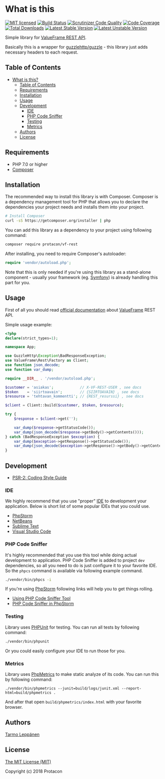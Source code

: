 # What is this

[![MIT licensed](https://img.shields.io/badge/license-MIT-blue.svg)](./LICENSE)
[![Build Status](https://travis-ci.org/protacon/vf-rest.png?branch=master)](https://travis-ci.org/protacon/vf-rest)
[![Scrutinizer Code Quality](https://scrutinizer-ci.com/g/protacon/vf-rest/badges/quality-score.png?b=master)](https://scrutinizer-ci.com/g/protacon/vf-rest/?branch=master)
[![Code Coverage](https://scrutinizer-ci.com/g/protacon/vf-rest/badges/coverage.png?b=master)](https://scrutinizer-ci.com/g/protacon/vf-rest/?branch=master)
[![Total Downloads](https://poser.pugx.org/protacon/vf-rest/downloads)](https://packagist.org/packages/protacon/vf-rest)
[![Latest Stable Version](https://poser.pugx.org/protacon/vf-rest/v/stable)](https://packagist.org/packages/protacon/vf-rest)
[![Latest Unstable Version](https://poser.pugx.org/protacon/vf-rest/v/unstable)](https://packagist.org/packages/protacon/vf-rest)

Simple library for [ValueFrame REST API](https://www.valueframe.fi/help/lisapalvelut/rest/).

Basically this is a wrapper for [guzzlehttp/guzzle](http://docs.guzzlephp.org/en/stable/) - this library
just adds necessary headers to each request.

## Table of Contents

* [What is this?](#what-is-this)
  * [Table of Contents](#table-of-contents)
  * [Requirements](#requirements)
  * [Installation](#installation)
  * [Usage](#usage)
  * [Development](#development)
    * [IDE](#ide)
    * [PHP Code Sniffer](#php-code-sniffer)
    * [Testing](#testing)
    * [Metrics](#metrics)
  * [Authors](#authors)
  * [License](#license)

## Requirements

* PHP 7.0 or higher
* [Composer](https://getcomposer.org/)

## Installation

The recommended way to install this library is with Composer. Composer is a dependency management 
tool for PHP that allows you to declare the dependencies your project needs and installs them into 
your project.

```bash
# Install Composer
curl -sS https://getcomposer.org/installer | php
```

You can add this library as a dependency to your project using following command:

```bash
composer require protacon/vf-rest
```

After installing, you need to require Composer's autoloader:

```php
require 'vendor/autoload.php';
```

Note that this is only needed if you're using this library as a stand-alone component - usually 
your framework (eg. [Symfony](https://www.symfony.com)) is already handling this part for you.

## Usage

First of all you should read [official documentation](https://www.valueframe.fi/help/lisapalvelut/rest/) 
about [ValueFrame](https://www.valueframe.com/) REST API.

Simple usage example:

```php
<?php
declare(strict_types=1);

namespace App;

use GuzzleHttp\Exception\BadResponseException;
use ValueFrame\Rest\Factory as Client;
use function json_decode;
use function var_dump;

require __DIR__ . '/vendor/autoload.php';

$customer = 'asiakas';            // X-VF-REST-USER , see docs
$token    = 'siirtoavain';        // {SIIRTOAVAIN} , see docs
$resource = 'tehtavan_kommentti'; // {REST_resurssi} , see docs

$client = Client::build($customer, $token, $resource);

try {
    $response = $client->get('');

    var_dump($response->getStatusCode());
    var_dump(json_decode($response->getBody()->getContents()));
} catch (BadResponseException $exception) {
    var_dump($exception->getResponse()->getStatusCode());
    var_dump(json_decode($exception->getResponse()->getBody()->getContents()));
}
```

## Development

* [PSR-2: Coding Style Guide](http://www.php-fig.org/psr/psr-2/)

### IDE

We highly recommend that you use "proper"
[IDE](https://en.wikipedia.org/wiki/Integrated_development_environment)
to development your application. Below is short list of some popular IDEs that
you could use.

* [PhpStorm](https://www.jetbrains.com/phpstorm/)
* [NetBeans](https://netbeans.org/)
* [Sublime Text](https://www.sublimetext.com/)
* [Visual Studio Code](https://code.visualstudio.com/)

### PHP Code Sniffer

It's highly recommended that you use this tool while doing actual development
to application. PHP Code Sniffer is added to project `dev` dependencies, so
all you need to do is just configure it to your favorite IDE. So the `phpcs`
command is available via following example command.

```bash
./vendor/bin/phpcs -i
```

If you're using [PhpStorm](https://www.jetbrains.com/phpstorm/) following links
will help you to get things rolling.

* [Using PHP Code Sniffer Tool](https://www.jetbrains.com/help/phpstorm/10.0/using-php-code-sniffer-tool.html)
* [PHP Code Sniffer in PhpStorm](https://confluence.jetbrains.com/display/PhpStorm/PHP+Code+Sniffer+in+PhpStorm)

### Testing

Library uses [PHPUnit](https://phpunit.de/) for testing. You can run all tests
by following command:

```bash
./vendor/bin/phpunit
```

Or you could easily configure your IDE to run those for you.

### Metrics

Library uses
[PhpMetrics](https://github.com/phpmetrics/phpmetrics)
to make static analyze of its code. You can run this by following command:

```
./vendor/bin/phpmetrics --junit=build/logs/junit.xml --report-html=build/phpmetrics .
```

And after that open `build/phpmetrics/index.html` with your favorite browser.

## Authors

[Tarmo Leppänen](https://github.com/tarlepp)

## License

[The MIT License (MIT)](LICENSE)

Copyright (c) 2018 Protacon
